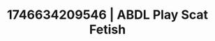 ---
categories:
- Immersive erotica
- AI-generated
- Barefoot beauty
- Pierced & proud
- ASMR
- Soft domination
- Cosplay
- Hands behind back
image: /assets/images/1746634209546.jpg
layout: post
seo:
  description: Featured content with sensual ABDL Play, Scat Fetish. HD images available.
  keywords: ABDL Play, Scat Fetish
  og_image: /assets/images/1746634209546.jpg
  schema_type: VisualArtwork
tags:
- ABDL Play
- Scat Fetish
- '#1746634209546'
title: 1746634209546 | ABDL Play Scat Fetish
---